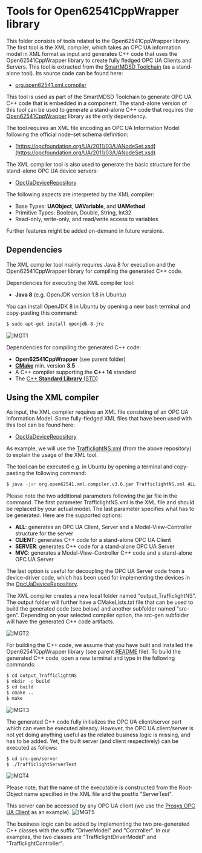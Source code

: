 # Tools for Open62541CppWrapper library

This folder consists of tools related to the Open62541CppWrapper library. The first tool is the XML compiler, which takes an OPC UA information model in XML format as input and generates C++ code that uses the Open62541CppWrapper library to create fully fledged OPC UA Clients and Servers. This tool is extracted from the [SmartMDSD Toolchain](https://github.com/Servicerobotics-Ulm/SmartMDSD-Toolchain) (as a stand-alone tool). Its source code can be found here:

* [org.open62541.xml.compiler](https://github.com/Servicerobotics-Ulm/SmartMDSD-Toolchain/tree/master/org.xtend.generators/org.open62541.xml.compiler)

This tool is used as part of the SmartMDSD Toolchain to generate OPC UA C++ code that is embedded in a component. The stand-alone version of this tool can be used to generate a stand-alone C++ code that requires the [Open62541CppWrapper](../Open62541CppWrapper) library as the only dependency.

The tool requires an XML file encoding an OPC UA Information Model following the official node-set schema definition:

* [https://opcfoundation.org/UA/2011/03/UANodeSet.xsd](https://opcfoundation.org/UA/2011/03/UANodeSet.xsd)

The XML compiler tool is also used to generate the basic structure for the stand-alone OPC UA device servers:

* [OpcUaDeviceRepository](https://github.com/Servicerobotics-Ulm/OpcUaDeviceRepository)

The following aspects are interpreted by the XML compiler:

* Base Types: **UAObject**, **UAVariable**, and **UAMethod**
* Primitive Types: Boolean, Double, String, Int32
* Read-only, write-only, and read/write access to variables

Further features might be added on-demand in future versions.

## Dependencies

The XML compiler tool mainly requires Java 8 for execution and the Open62541CppWrapper library for compiling the generated C++ code.

Dependencies for executing the XML compiler tool:

* **Java 8** (e.g. OpenJDK version 1.8 in Ubuntu)

You can install OpenJDK 8 in Ubuntu by opening a new bash terminal and copy-pasting this command:

```sh
$ sudo apt-get install openjdk-8-jre
```
![IMGT1](images/T1.png)

Dependencies for compiling the generated C++ code:

* **Open62541CppWrapper** (see parent folder)
* [**CMake**](https://cmake.org/) min. version **3.5**
* A C++ compiler supporting the **C++ 14** standard
* The [C++ **Standard Library** (STD)](https://en.cppreference.com/w/cpp/header)

## Using the XML compiler

As input, the XML compiler requires an XML file consisting of an OPC UA Information Model. Some fully-fledged XML files that have been used with this tool can be found here:

* [OpcUaDeviceRepository](https://github.com/Servicerobotics-Ulm/OpcUaDeviceRepository)

As example, we will use the [TrafficlightNS.xml](https://github.com/Servicerobotics-Ulm/OpcUaDeviceRepository/blob/master/OPCUATrafficlight/TrafficlightNS.xml) (from the above repository) to explain the usage of the XML tool.

The tool can be executed e.g. in Ubuntu by opening a terminal and copy-pasting the following command:

```sh
$ java -jar org.open62541.xml.compiler.v3.6.jar TrafficlightNS.xml ALL
```

Please note the two additional parameters following the jar file in the command. The first parameter TrafficlightNS.xml is the XML file and should be replaced by your actual model. The last parameter specifies what has to be generated. Here are the supported options:

* **ALL**: generates an OPC UA Client, Server and a Model-View-Controller structure for the server
* **CLIENT**: generates C++ code for a stand-alone OPC UA Client
* **SERVER**: generates C++ code for a stand-alone OPC UA Server
* **MVC**: generates a Model-View-Controller C++ code and a stand-alone OPC UA Server

The last option is useful for decoupling the OPC UA Server code from a device-driver code, which has been used for implementing the devices in the [OpcUaDeviceRepository](https://github.com/Servicerobotics-Ulm/OpcUaDeviceRepository).

The XML compiler creates a new local folder named "output_TrafficlightNS". The output folder will further have a CMakeLists.txt file that can be used to build the generated code (see below) and another subfolder named "src-gen". Depending on your selected compiler option, the src-gen subfolder will have the generated C++ code artifacts.

![IMGT2](images/T2.png)

For building the C++ code, we assume that you have built and installed the Open62541CppWrapper library (see parent [README](../README.md) file). To build the generated C++ code, open a new terminal and type in the following commands:

```sh
$ cd output_TrafficlightNS
$ mkdir -p build
$ cd build
$ cmake ..
$ make
```
![IMGT3](images/T3.png)

The generated C++ code fully initializes the OPC UA client/server part which can even be executed already. However, the OPC UA client/server is not yet doing anything useful as the related business logic is missing, and has to be added. Yet, the built server (and client respectively) can be executed as follows:

```sh
$ cd src-gen/server
$ ./TrafficlightServerTest
```
![IMGT4](images/T4.png)

Please note, that the name of the executable is constructed from the Root-Object name specified in the XML file and the postfix "ServerTest".

This server can be accessed by any OPC UA client (we use the [Prosys OPC UA Client](https://www.prosysopc.com/products/opc-ua-client) as an example). 
![IMGT5](images/T5.png)

The business logic can be added by implementing the two pre-generated C++ classes with the suffix "DriverModel" and "Controller". In our examples, the two classes are "TrafficlightDriverModel" and "TrafficlightController".
